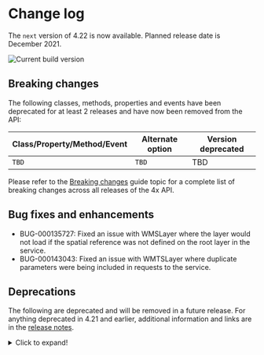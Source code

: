 # Change log

The `next` version of 4.22 is now available.  Planned release date is December 2021.

![Current build version](https://img.shields.io/npm/v/arcgis-js-api/next?label=Current%20build)

## Breaking changes

The following classes, methods, properties and events have been deprecated for at least 2 releases and have now been removed from the API:

| Class/Property/Method/Event | Alternate option | Version deprecated |
|----------|-------------|--------------------|
| `TBD` | `TBD` | TBD |

Please refer to the [Breaking changes](https://developers.arcgis.com/javascript/latest/breaking-changes/) guide topic for a complete list of breaking changes across all releases of the 4x API.

## Bug fixes and enhancements

* BUG-000135727: Fixed an issue with WMSLayer where the layer would not load if the spatial reference was not defined on the root layer in the service.
* BUG-000143043: Fixed an issue with WMTSLayer where duplicate parameters were being included in requests to the service.

## Deprecations
The following are deprecated and will be removed in a future release. For anything deprecated in 4.21 and earlier, additional information and links are in the [release notes](https://developers.arcgis.com/javascript/latest/release-notes/#deprecated-classes-properties-methods-events).

<details>
  <summary>Click to expand!</summary>  
  
*  **Widget view source code:**   Starting at 4.21, the `.tsx` widget view source code is being deprecated for all widgets. This will be removed in a future release. Many of these files contain references to modules that are not open sourced or for internal-use only. This change does not affect the ability to build custom widgets, extend the ViewModel or customize widget CSS.
*    AddressCandidate deprecated since version 4.20. Use AddressCandidate instead.
*    AlgorithmicColorRamp deprecated since version 4.20. Use AlgorithmicColorRamp instead.
*    AreasAndLengthsParameters deprecated since version 4.20. Use AreasAndLengthsParameters instead.
*    AttachmentInfo deprecated since version 4.19. Use AttachmentInfo instead.
*    AttachmentQuery deprecated since version 4.20. Use AttachmentQuery instead.
*    Bookmark.extent deprecated since 4.17. Use viewpoint instead.
*    BufferParameters deprecated since version 4.20. Use BufferParameters instead.
*    ChartMediaInfoValueSeries.x deprecated since version 4.17. Use value instead.
*    ChartMediaInfoValueSeries.y deprecated since version 4.17. Use tooltip instead.
*    ClosestFacilityParameters deprecated since version 4.20. Use ClosestFacilityParameters instead.
*    ClosestFacilitySolveResult deprecated since version 4.20. Use ClosestFacilitySolveResult instead.
*    ClosestFacilityTask deprecated since version 4.20. Use closestFacility instead.
*    ColorRamp deprecated since version 4.20. Use ColorRamp instead.
*    DataFile deprecated since version 4.20. Use DataFile instead.
*    DataLayer deprecated since version 4.20. Use DataLayer instead.
*    decorators.cast deprecated since version 4.14. Parameter decorators won't be supported by JavaScript decorators.
*    decorators.declared deprecated since version 4.16. `declared` is not needed to extend Accessor anymore. See Implementing Accessor for updated information.
*    DensifyParameters deprecated since version 4.20. Use DensifyParameters instead.
*    DirectionsFeatureSet deprecated since version 4.20. Use DirectionsFeatureSet instead.
*    DistanceParameters deprecated since version 4.20. Use DistanceParameters instead.
*    FeatureForm.description deprecated since version 4.20. Set it via the FormTemplate.description.
*    FeatureForm.fieldConfig deprecated since version 4.16. Use FieldElement and/or GroupElement instead.
*    FeatureForm.title deprecated since version 4.20. Set it via the FormTemplate.title.
*    FeatureFormViewModel.description deprecated since version 4.20. Set it via the FormTemplate.description.
*    FeatureFormViewModel.fieldConfig deprecated since version 4.16. Use FieldElement and/or GroupElement instead.
*    FeatureFormViewModel.title deprecated since version 4.20. Set it via the FormTemplate.title.
*    FeatureSet deprecated since version 4.20. Use FeatureSet instead.
*    FindParameters deprecated since version 4.20. Use FindParameters instead.
*    FindResult deprecated since version 4.20. Use FindResult instead.
*    FindTask deprecated since version 4.20. Use find instead.
*    GeneralizeParameters deprecated since version 4.20. Use GeneralizeParameters instead.
*    GeometryService deprecated since version 4.20. Use geometryService instead.
*    Geoprocessor deprecated since version 4.20. Use geoprocessor instead.
*    GPMessage deprecated since version 4.20. Use GPMessage instead.
*    IdentifyParameters deprecated since version 4.20. Use IdentifyParameters instead.
*    IdentifyResult deprecated since version 4.20. Use IdentifyResult instead.
*    IdentifyTask deprecated since version 4.20. Use identify instead.
*    ImageHistogramParameters deprecated since version 4.20. Use ImageHistogramParameters instead.
*    ImageIdentifyParameters deprecated since version 4.20. Use ImageIdentifyParameters instead.
*    ImageIdentifyResult deprecated since version 4.20. Use ImageIdentifyResult instead.
*    ImageIdentifyTask deprecated since version 4.20. Use imageService instead.
*    JobInfo deprecated since version 4.20. Use JobInfo instead.
*    LabelClass.labelExpressionInfo.value deprecated since version 4.5. Use expression instead.
*    LegendLayer deprecated since version 4.20. Use LegendLayer instead.
*    LengthsParameters deprecated since version 4.20. Use LengthsParameters instead.
*    LinearUnit deprecated since version 4.20. Use LinearUnit instead.
*    Locator deprecated since version 4.20. Use locator instead.
*    MultipartColorRamp deprecated since version 4.20. Use MultipartColorRamp instead.
*    NAMessage deprecated since version 4.20. Use NAMessage instead.
*    OffsetParameters deprecated since version 4.20. Use OffsetParameters instead.
*    ParameterValue deprecated since version 4.20. Use ParameterValue instead.
*    PointDrawAction.coordinates deprecated since version 4.19. Use vertices instead.
*    Portal.createClosestFacilityTask deprecated since version 4.21.
*    Portal.createGeometryService deprecated since version 4.21.
*    Portal.createPrintTask deprecated since version 4.21.
*    Portal.createRouteTask deprecated since version 4.21.
*    Portal.createServiceAreaTask deprecated since version 4.21.
*    PrintParameters deprecated since version 4.20. Use PrintParameters instead.
*    PrintTask deprecated since version 4.20. Use print instead.
*    PrintTemplate deprecated since version 4.20. Use PrintTemplate instead.
*    projection.isSupported deprecated since version 4.18.
*    ProjectParameters deprecated since version 4.20. Use ProjectParameters instead.
*    promiseUtils.reject deprecated since version 4.19. Use the native Promise.reject method instead.
*    promiseUtils.resolve deprecated since version 4.19. Use the native Promise.resolve method instead.
*    Query deprecated since version 4.20. Use Query instead.
*    QueryTask deprecated since version 4.20. Use query instead.
*    RasterData deprecated since version 4.20. Use RasterData instead.
*    RelationParameters deprecated since version 4.20. Use RelationParameters instead.
*    RelationshipQuery deprecated since version 4.20. Use RelationshipQuery instead.
*    RouteParameters deprecated since version 4.20. Use RouteParameters instead.
*    RouteResult deprecated since version 4.20. Use RouteResult instead.
*    RouteTask deprecated since version 4.20. Use route instead.
*    SceneView.constraints.collision deprecated since version 4.8. Use Ground.navigationConstraint instead.
*    ServiceAreaParameters deprecated since version 4.20. Use ServiceAreaParameters instead.
*    ServiceAreaSolveResult deprecated since version 4.20. Use ServiceAreaSolveResult instead.
*    ServiceAreaTask deprecated since version 4.20. Use serviceArea instead.
*    SizeVariable.expression deprecated since version 4.2. Use SizeVariable.valueExpression instead.
*    Slider.labelsVisible deprecated since version 4.15. Use Slider.visibleElements.labels instead.
*    Slider.rangeLabelsVisible deprecated since version 4.15. Use Slider.visibleElements.rangeLabels instead.
*    StatisticDefinition deprecated since version 4.20. Use StatisticDefinition instead.
*    symbolPreview.renderPreviewHTML deprecated since version 4.11. Use symbolUtils.renderPreviewHTML instead.
*    symbolPreview deprecated since version 4.11. Use symbolUtils instead.
*    Task deprecated since version 4.20.
*    TimeSlider.values deprecated since version 4.20. Use timeExtent instead.
*    TimeSliderViewModel.values deprecated since version 4.20. Use timeExtent instead.
*    TrimExtendParameters deprecated since version 4.20. Use TrimExtendParameters instead.
*    widget.renderable deprecated since version 4.19. All properties are automatically tracked now and don't need to be decorated with this decorator.
*    `SmartMapping.params.basemap` deprecated since version 4.13. Use `view` instead.
*    The light-blue, dark-blue, light-green, dark-green, light-purple, dark-purple, light-red, dark-red are deprecated since 4.19. Please use `light` or `dark` instead, or create your own theme.

</details>
